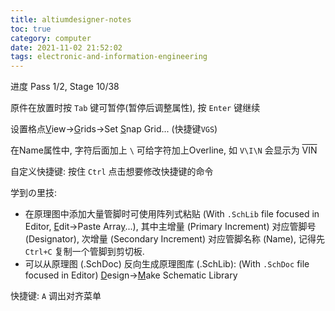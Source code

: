 ```yaml
---
title: altiumdesigner-notes
toc: true
category: computer
date: 2021-11-02 21:52:02
tags: electronic-and-information-engineering
---
```


进度 Pass 1/2, Stage 10/38

<!-- more -->

原件在放置时按 `Tab` 键可暂停(暂停后调整属性), 按 `Enter` 键继续

设置格点<ins>V</ins>iew-><ins>G</ins>rids->Set <ins>S</ins>nap Grid... (快捷键`VGS`)

在Name属性中, 字符后面加上 `\` 可给字符加上Overline, 如 `V\I\N` 会显示为 <span style="text-decoration:overline">VIN</span>

自定义快捷键: 按住 `Ctrl` 点击想要修改快捷键的命令

学到の里技:
* 在原理图中添加大量管脚时可使用阵列式粘贴 (With `.SchLib` file focused in Editor, <u>E</u>dit->Paste Arra<u>y</u>...), 其中主增量 (Primary Increment) 对应管脚号 (Designator), 次增量 (Secondary Increment) 对应管脚名称 (Name), 记得先 `Ctrl+C` 复制一个管脚到剪切板.
* 可以从原理图 (.SchDoc) 反向生成原理图库 (.SchLib): (With `.SchDoc` file focused in Editor) <u>D</u>esign-><u>M</u>ake Schematic Library

快捷键:
`A` 调出对齐菜单